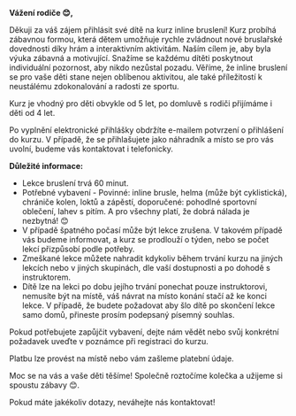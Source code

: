 **Vážení rodiče 😊,**

Děkuji za váš zájem přihlásit své dítě na kurz inline bruslení! Kurz probíhá zábavnou formou, která dětem umožňuje rychle zvládnout nové bruslařské dovednosti díky hrám a interaktivním aktivitám. Naším cílem je, aby byla výuka zábavná a motivující. Snažíme se každému dítěti poskytnout individuální pozornost, aby nikdo nezůstal pozadu. Věříme, že inline bruslení se pro vaše děti stane nejen oblíbenou aktivitou, ale také příležitostí k neustálému zdokonalování a radosti ze sportu.

Kurz je vhodný pro děti obvykle od 5 let, po domluvě s rodiči přijímáme i děti od 4 let.

Po vyplnění elektronické přihlášky obdržíte e-mailem potvrzení o přihlášení do kurzu. V případě, že se přihlašujete jako náhradník a místo se pro vás uvolní, budeme vás kontaktovat i telefonicky.

**Důležité informace:**
- Lekce bruslení trvá 60 minut.
- Potřebné vybavení - Povinné: inline brusle, helma (může být cyklistická), chrániče kolen, loktů a zápěstí, doporučené: pohodlné sportovní oblečení, lahev s pitím. A pro všechny platí, že dobrá nálada je nezbytná! 😊
- V případě špatného počasí může být lekce zrušena. V takovém případě vás budeme informovat, a kurz se prodlouží o týden, nebo se počet lekcí přizpůsobí podle potřeby.
- Zmeškané lekce můžete nahradit kdykoliv během trvání kurzu na jiných lekcích nebo v jiných skupinách, dle vaší dostupnosti a po dohodě s instruktorem.
- Dítě lze na lekci po dobu jejího trvání ponechat pouze instruktorovi, nemusíte být na místě, váš návrat na místo konání stačí až ke konci lekce. V případě, že budete požadovat aby šlo dítě po skončení lekce samo domů, přineste prosím podepsaný písemný souhlas.

Pokud potřebujete zapůjčit vybavení, dejte nám vědět nebo svůj konkrétní požadavek uveďte v poznámce při registraci do kurzu.

Platbu lze provést na místě nebo vám zašleme platební údaje.

Moc se na vás a vaše děti těšíme! Společně roztočíme kolečka a užijeme si spoustu zábavy 😊.

Pokud máte jakékoliv dotazy, neváhejte nás kontaktovat!
